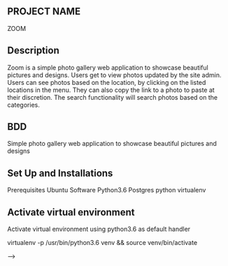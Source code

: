 ## PROJECT NAME
   ZOOM
## Description  

Zoom is a simple photo gallery web application to showcase beautiful pictures and designs. Users get to view photos updated by the site admin. Users can see photos based on the location, by clicking on the listed locations in the menu. They can also copy the link to a photo to paste at their discretion. The search functionality will search photos based on the categories.
## BDD

Simple photo gallery web application to showcase beautiful pictures and designs
## Set Up and Installations

Prerequisites
Ubuntu Software
Python3.6
Postgres
python virtualenv

## Activate virtual environment
Activate virtual environment using python3.6 as default handler

virtualenv -p /usr/bin/python3.6 venv && source venv/bin/activate

 <!-- 
June 8th, 2018
By Richard Waweru
Description

Specifications
Get the specs here




Activate virtual environment
Activate virtual environment using python3.6 as default handler

virtualenv -p /usr/bin/python3.6 venv && source venv/bin/activate
Install dependancies
Install dependancies that will create an environment for the app to run pip3 install -r requirements.txt

Create the Database
psql
CREATE DATABASE zoom;
.env file
Create .env file and paste paste the following filling where appropriate:

SECRET_KEY = '<Secret_key>'
DBNAME = 'zoom'
USER = '<Username>'
PASSWORD = '<password>'
DEBUG = True
Run initial Migration
python3.6 manage.py makemigrations album
python3.6 manage.py migrate
Run the app
python3.6 manage.py runserver
Open terminal on localhost:8000

Known bugs
Copy functionality does not work

Technologies used
- Python 3.6
- HTML
- Bootstrap 4
- JavaScript
- Heroku
- Postgresql
Support and contact details
Contact me on developer.waweru@gmail.com for any comments, reviews or advice.

License
Copyright (c) Richard Waweru --> -->